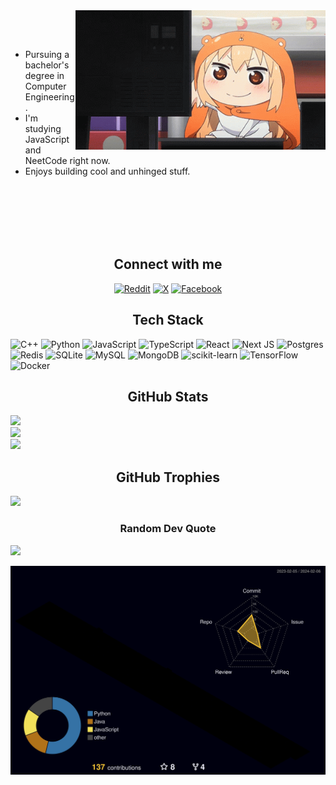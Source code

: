 

  <img align="right" width="400" src="./himouto-umaru-chan-umaru.gif"/>

  <br><br>
  <div align="left">
    <ul>
      <li>Pursuing a bachelor's degree in Computer Engineering.</li>
      <li>I'm studying JavaScript and NeetCode right now.</li>
      <li>Enjoys building cool and unhinged stuff.</li>
    </ul>
  </div>
    
<br><br><br><br><br>

<h2 align="center"> Connect with me </h2>

<div align="center">
  <a href="https://reddit.com/user/koykou5145"><img src="https://img.icons8.com/?size=160&id=1Rt8tTnKGPER&format=png" alt="Reddit"></a>
  <a href="https://x.com/@keinan_dev"><img src="https://img.icons8.com/?size=160&id=64156&format=png" alt="X"></a>
  <a href="https://www.facebook.com/profile.php?id=100091615135405"><img src="https://img.icons8.com/?size=160&id=114216&format=png" alt="Facebook"></a>
</div>


<h2 align="center"> Tech Stack </h2>

![C++](https://img.shields.io/badge/c++-%2300599C.svg?style=flat&logo=c%2B%2B&logoColor=white) ![Python](https://img.shields.io/badge/python-3670A0?style=flat&logo=python&logoColor=ffdd54) ![JavaScript](https://img.shields.io/badge/javascript-%23323330.svg?style=flat&logo=javascript&logoColor=%23F7DF1E) ![TypeScript](https://img.shields.io/badge/typescript-%23007ACC.svg?style=flat&logo=typescript&logoColor=white) ![React](https://img.shields.io/badge/react-%2320232a.svg?style=flat&logo=react&logoColor=%2361DAFB) ![Next JS](https://img.shields.io/badge/Next-black?style=flat&logo=next.js&logoColor=white) ![Postgres](https://img.shields.io/badge/postgres-%23316192.svg?style=flat&logo=postgresql&logoColor=white) ![Redis](https://img.shields.io/badge/redis-%23DD0031.svg?style=flat&logo=redis&logoColor=white) ![SQLite](https://img.shields.io/badge/sqlite-%2307405e.svg?style=flat&logo=sqlite&logoColor=white) ![MySQL](https://img.shields.io/badge/mysql-%2300000f.svg?style=flat&logo=mysql&logoColor=white) ![MongoDB](https://img.shields.io/badge/MongoDB-%234ea94b.svg?style=flat&logo=mongodb&logoColor=white) ![scikit-learn](https://img.shields.io/badge/scikit--learn-%23F7931E.svg?style=flat&logo=scikit-learn&logoColor=white) ![TensorFlow](https://img.shields.io/badge/TensorFlow-%23FF6F00.svg?style=flat&logo=TensorFlow&logoColor=white) ![Docker](https://img.shields.io/badge/docker-%230db7ed.svg?style=flat&logo=docker&logoColor=white)

<h2 align="center"> GitHub Stats </h2>

![](https://github-readme-stats.vercel.app/api?username=kenanAST&theme=tokyonight&hide_border=false&include_all_commits=true&count_private=true)<br/>
![](https://github-readme-streak-stats.herokuapp.com/?user=kenanAST&theme=tokyonight&hide_border=false)<br/>
![](https://github-readme-stats.vercel.app/api/top-langs/?username=kenanAST&theme=tokyonight&hide_border=false&include_all_commits=true&count_private=true&layout=compact)
  


<h2 align="center"> GitHub Trophies </h2>

![](https://github-profile-trophy.vercel.app/?username=kenanast&theme=radical&no-frame=false&no-bg=false&margin-w=4)

  

<h3 align="center"> Random Dev Quote </h3>

![](https://quotes-github-readme.vercel.app/api?type=horizontal&theme=tokyonight)


![](./profile-3d-contrib/profile-night-rainbow.svg)
